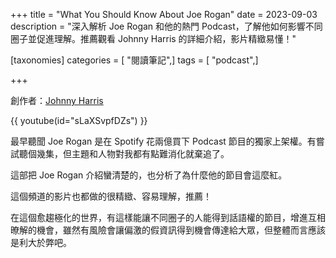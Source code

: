 +++
title = "What You Should Know About Joe Rogan"
date = 2023-09-03
description = "深入解析 Joe Rogan 和他的熱門 Podcast，了解他如何影響不同圈子並促進理解。推薦觀看 Johnny Harris 的詳細介紹，影片精緻易懂！"

[taxonomies]
categories = [ "閱讀筆記",]
tags = [ "podcast",]

+++

創作者：[Johnny Harris](https://www.youtube.com/@johnnyharris)

{{ youtube(id="sLaXSvpfDZs") }}

最早聽聞 Joe Rogan 是在 Spotify 花兩億買下 Podcast 節目的獨家上架權。有嘗試聽個幾集，但主題和人物對我都有點難消化就棄追了。

這部把 Joe Rogan 介紹蠻清楚的，也分析了為什麼他的節目會這麼紅。

這個頻道的影片也都做的很精緻、容易理解，推薦！

在這個愈趨極化的世界，有這樣能讓不同圈子的人能得到話語權的節目，增進互相暸解的機會，雖然有風險會讓偏激的假資訊得到機會傳達給大眾，但整體而言應該是利大於弊吧。
